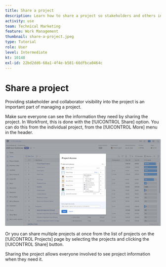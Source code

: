 ```yaml
---
title: Share a project
description: Learn how to share a project so stakeholders and others interested in the project can have visibility into the work being done using [!DNL  Workfront].
activity: use
team: Technical Marketing
feature: Work Management
thumbnail: share-a-project.jpeg
type: Tutorial
role: User
level: Intermediate
kt: 10148
exl-id: 22bd2dd6-68a1-4f4e-b581-66dfbca0464c
---
```

# Share a project

Providing stakeholder and collaborator visibility into the project is an important part of managing a project.

Make sure everyone can see the information they need by sharing the project. In Workfront, this is done with the [!UICONTROL Share] option. You can do this from the individual project, from the [!UICONTROL More] menu in the header.

![Project Access window](assets/planner-fund-share-project-smaller.png)

Or you can share multiple projects at once from the list of projects on the [!UICONTROL Projects] page by selecting the projects and clicking the [!UICONTROL Share] button.

Sharing the project allows everyone involved to see project information when they need it.

<!---
Learn More Icon
Share permissions on objects
Share a project
--->
